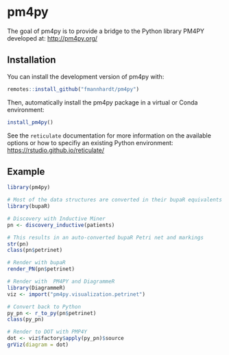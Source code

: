 # pm4py

The goal of pm4py is to provide a bridge to the Python library PM4PY developed at: http://pm4py.org/

## Installation

You can install the development version of pm4py with:

``` r
remotes::install_github("fmannhardt/pm4py")
```

Then, automatically install the pm4py package in a virtual or Conda environment:
``` r
install_pm4py()
```

See the `reticulate` documentation for more information on the available options or how to specifiy an existing Python environment: 
https://rstudio.github.io/reticulate/

## Example

``` r
library(pm4py)

# Most of the data structures are converted in their bupaR equivalents
library(bupaR)

# Discovery with Inductive Miner
pn <- discovery_inductive(patients)

# This results in an auto-converted bupaR Petri net and markings
str(pn)
class(pn$petrinet)

# Render with bupaR
render_PN(pn$petrinet)

# Render with  PM4PY and DiagrammeR
library(DiagrammeR)
viz <- import("pm4py.visualization.petrinet")

# Convert back to Python
py_pn <- r_to_py(pn$petrinet)
class(py_pn)

# Render to DOT with PMP4Y
dot <- viz$factory$apply(py_pn)$source
grViz(diagram = dot)
```

